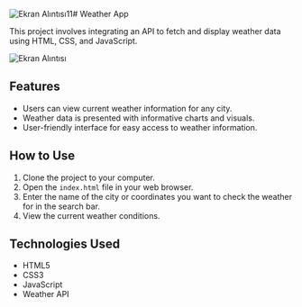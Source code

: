 ![Ekran Alıntısı11](https://github.com/ahmetgl1/WeatherApplication/assets/81171832/cf14ea59-f51f-48de-8a68-4443850f7fd0)# Weather App

This project involves integrating an API to fetch and display weather data using HTML, CSS, and JavaScript.

![Ekran Alıntısı](https://github.com/ahmetgl1/WeatherApplication/assets/81171832/fde4afae-4eb8-4326-beb7-befa4774ddc4)



## Features

- Users can view current weather information for any city.
- Weather data is presented with informative charts and visuals.
- User-friendly interface for easy access to weather information.

## How to Use

1. Clone the project to your computer.
2. Open the `index.html` file in your web browser.
3. Enter the name of the city or coordinates you want to check the weather for in the search bar.
4. View the current weather conditions.

## Technologies Used

- HTML5
- CSS3
- JavaScript
- Weather API
